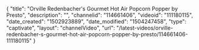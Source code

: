 {
    "title": "Orville Redenbacher's Gourmet Hot Air Popcorn Popper by Presto",
    "description": "",
    "channelid": "114661406",
    "videoid": "111180115",
    "date_created": "1502923889",
    "date_modified": "1504247458",
    "type": "captivate",
    "layout": "channelVideo",
    "url": "\/latest-videos\/orville-redenbacher-s-gourmet-hot-air-popcorn-popper-by-presto\/114661406-111180115"
}